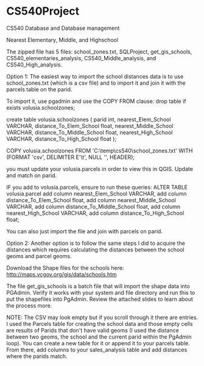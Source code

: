 # CS540Project
CS540 Database and Database management

Nearest Elementary, Middle, and Highschool 

The zipped file has 5 files: school_zones.txt, SQLProject, get_gis_schools, CS540_elementaries_analysis, CS540_Middle_analysis, and CS540_High_analysis.

Option 1:
The easiest way to import the school distances data is to use school_zones.txt (which is a csv file) and to import it and join it with the parcels table on the parid.

To import it, use pgadmin and use the COPY FROM clause:
drop table if exists volusia.schoolzones;

create table volusia.schoolzones (
	parid int, 
	nearest_Elem_School VARCHAR, 
	distance_To_Elem_School float, 
	nearest_Middle_School VARCHAR, 
	distance_To_Middle_School float,
	nearest_High_School VARCHAR,
	distance_To_High_School float
);

COPY volusia.schoolzones FROM 'C:\temp\cs540\school_zones.txt' WITH (FORMAT 'csv', DELIMITER E'\t', NULL '', HEADER);

you must update your volusia.parcels in order to view this in QGIS. Update and match on parid.

IF you add to volusia.parcels, ensure to run these queries:
ALTER TABLE volusia.parcel
add column nearest_Elem_School VARCHAR,
add column distance_To_Elem_School float,
add column nearest_Middle_School VARCHAR,
add column distance_To_Middle_School float,
add column nearest_High_School VARCHAR,
add column distance_To_High_School float;

You can also just import the file and join with parcels on parid.


Option 2:
Another option is to follow the same steps I did to acquire the distances which requires calculating the distances between the school geoms and parcel geoms.

Download the Shape files for the schools here:
http://maps.vcgov.org/gis/data/schools.htm

The file get_gis_schools is a batch file that will import the shape data into PGAdmin. Verify it works with your system and file directory and run this to put the shapefiles into PgAdmin. Review the attached slides to learn about the process more.


NOTE:
The CSV may look empty but if you scroll through it there are entries. I used the Parcels table for creating the school data and those empty cells are results of Parids that don't have valid geoms (I used the distance between two geoms, the school and the current parid within the PgAdmin loop). You can create a new table for it or append it to your parcels table. From there, add columns to your sales_analysis table and add distances where the parids match. 
